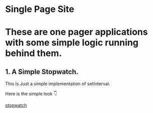 # Single Page Site
<h1>These are one pager applications with some simple logic running behind them.</h1>

<h2>1. A Simple Stopwatch.</h2>
<p>This Is Just a simple implementation of setInterval.</p>
<p>Here is the simple look 👇</p>
<a href = "https://iamayushy.github.io/onepager/stopwatch/stopwatch.html" target = "_blank">stopwatch</a>

